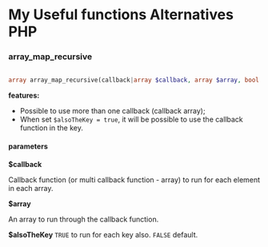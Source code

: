 # My Useful functions Alternatives PHP

### [](#array_map_recursive) array_map_recursive

```php

array array_map_recursive(callback|array $callback, array $array, bool $alsoTheKey=false)
```

**features:**

- Possible to use more than one callback (callback array);
- When set `$alsoTheKey = true`, it will be possible to use the callback function in the key.


#### parameters
**$callback**

Callback function (or multi callback function - array) to run for each element in each array.

**$array**

An array to run through the callback function.

**$alsoTheKey**
`TRUE` to run for each key also. `FALSE` default.
